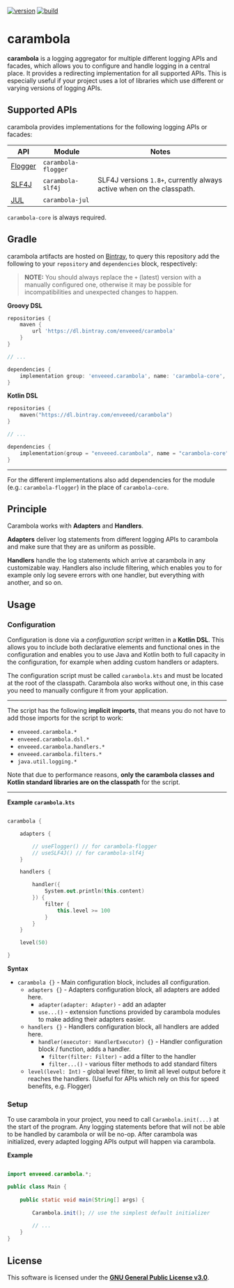 [![version][ref_badge_version]](https://bintray.com/enveeed/carambola)
[![build][ref_badge_build]](https://travis-ci.com/enveeed/carambola/)


[ref_badge_version]: https://img.shields.io/badge/dynamic/json.svg?color=%23AFB42B&label=latest&query=name&style=flat-square&url=https%3A%2F%2Fapi.bintray.com%2Fpackages%2Fenveeed%2Fcarambola%2Fcarambola-core%2Fversions%2F_latest
[ref_badge_build]: https://img.shields.io/travis/com/enveeed/carambola.svg?style=flat-square

# carambola

**carambola** is a logging aggregator for multiple different logging APIs and facades, 
which allows you to configure and handle logging in a central place. It provides a redirecting implementation for
all supported APIs. This is especially useful if your project uses a lot of libraries 
which use different or varying versions of logging APIs.

## Supported APIs

carambola provides implementations for the following logging APIs or facades:

| API | Module | Notes |
| --- | --- | --- |
| [Flogger][ref_flogger] | `carambola-flogger` |   |
| [SLF4J][ref_slf4j] | `carambola-slf4j` | SLF4J versions `1.8+`, currently always active when on the classpath. |
| [JUL][ref_jul] | `carambola-jul` |  |

`carambola-core` is always required.

[ref_flogger]: https://github.com/google/flogger
[ref_slf4j]: https://slf4j.org
[ref_jul]: https://docs.oracle.com/en/java/javase/11/docs/api/java.logging/java/util/logging/LogManager.html

## Gradle

carambola artifacts are hosted on [Bintray](https://bintray.com/enveeed/carambola), to query this repository
add the following to your `repository` and `dependencies` block, respectively:

> **NOTE:** You should always replace the `+` (latest) version with a manually configured one, otherwise
> it may be possible for incompatibilities and unexpected changes to happen.

**Groovy DSL**
```Groovy
repositories {
    maven {
        url 'https://dl.bintray.com/enveeed/carambola'
    }
}

// ...

dependencies {
    implementation group: 'enveeed.carambola', name: 'carambola-core', version: '+'
}
```

**Kotlin DSL**
```Kotlin
repositories {
    maven("https://dl.bintray.com/enveeed/carambola")
}

// ...

dependencies {
    implementation(group = "enveeed.carambola", name = "carambola-core",version = "+")
}

```

---

For the different implementations also add dependencies for 
the module (e.g.: `carambola-flogger`) in the place of `carambola-core`.

## Principle

Carambola works with **Adapters** and **Handlers**.

**Adapters** deliver log statements
from different logging APIs to carambola and make sure that they are as uniform as possible.

**Handlers** handle the log statements which arrive at carambola in any customizable way.
Handlers also include filtering, which enables you to for example only log severe errors with
one handler, but everything with another, and so on. 

## Usage

### Configuration

Configuration is done via a *configuration script* written in a **Kotlin DSL**. 
This allows you to include both declarative elements and functional ones in the configuration
and enables you to use Java and Kotlin both to full capacity in the configuration, for example
when adding custom handlers or adapters.

The configuration script must be called `carambola.kts` and must be located
at the root of the classpath. Carambola also works without one, in this case you need to manually
configure it from your application.

---

The script has the following **implicit imports**, 
that means you do not have to add those imports for the script to work:

- `enveeed.carambola.*`
- `enveeed.carambola.dsl.*`
- `enveeed.carambola.handlers.*`
- `enveeed.carambola.filters.*`
- `java.util.logging.*`

Note that due to performance reasons, 
**only the carambola classes and Kotlin standard libraries are on the classpath** for the script. 

---

**Example `carambola.kts`**
```Kotlin

carambola {

    adapters {

        // useFlogger() // for carambola-flogger
        // useSLF4J() // for carambola-slf4j
    }

    handlers {

        handler({
            System.out.println(this.content)
        }) {
            filter {
                this.level >= 100
            }
        }
    }

    level(50)

}
```

**Syntax**

- `carambola {}` - Main configuration block, includes all configuration.
  - `adapters {}` - Adapters configuration block, all adapters are added here.
    - `adapter(adapter: Adapter)` - add an adapter
    - `use...()` - extension functions provided by carambola modules to make adding their adapters easier.
  - `handlers {}` - Handlers configuration block, all handlers are added here.
    - `handler(executor: HandlerExecutor) {}` - Handler configuration block / function, adds a handler.
      - `filter(filter: Filter)` - add a filter to the handler
      - `filter...()` - various filter methods to add standard filters
  - `level(level: Int)` - global level filter, to limit all level output before it reaches the handlers. 
  (Useful for APIs which rely on this for speed benefits, e.g. Flogger)

### Setup

To use carambola in your project, you need to call `Carambola.init(...)` at the start
of the program. Any logging statements before that will not be able to be handled by carambola
or will be no-op. After carambola was initialized, every adapted logging APIs output will happen
via carambola.

**Example**

```Java

import enveeed.carambola.*;

public class Main {
    
    public static void main(String[] args) {
        
        Carambola.init(); // use the simplest default initializer
        
        // ...
    }
}

```

## License

This software is licensed under the **[GNU General Public License v3.0](https://www.gnu.org/licenses/)**.